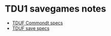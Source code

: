 TDU1 savegames notes
====================

- [TDUF Commondt specs](https://github.com/djey47/tduf/raw/master/lib-unlimited/src/main/resources/files/structures/PLAYERSAVE-COMMONDT-map.json)
- [TDUF save specs](https://github.com/djey47/tduf/raw/master/lib-unlimited/src/main/resources/files/structures/PLAYERSAVE-map.json)
